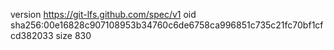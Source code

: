 version https://git-lfs.github.com/spec/v1
oid sha256:00e16828c907108953b34760c6de6758ca996851c735c21fc70bf1cfcd382033
size 830
